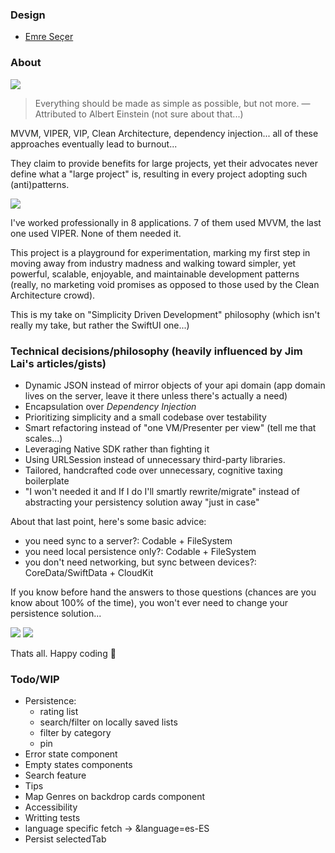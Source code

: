 ### Design

- [Emre Seçer](https://dribbble.com/shots/7158704-Movie-App)

### About

![](readme/dynocoder-quote.png)

> Everything should be made as simple as possible, but not more. —Attributed to Albert Einstein (not sure about that...)

MVVM, VIPER, VIP, Clean Architecture, dependency injection... all of these approaches eventually lead to burnout...

They claim to provide benefits for large projects, yet their advocates never define what a "large project" is, resulting in every project adopting such (anti)patterns.

![](readme/ishouldbeworkingrn-quote.png)

I've worked professionally in 8 applications. 7 of them used MVVM, the last one used VIPER. None of them needed it.

This project is a playground for experimentation, marking my first step in moving away from industry madness and walking toward simpler, yet powerful, scalable, enjoyable, and maintainable development patterns (really, no marketing void promises as opposed to those used by the Clean Architecture crowd).

This is my take on "Simplicity Driven Development" philosophy (which isn't really my take, but rather the SwiftUI one...)

### Technical decisions/philosophy (heavily influenced by Jim Lai's articles/gists)

- Dynamic JSON instead of mirror objects of your api domain (app domain lives on the server, leave it there unless there's actually a need)
- Encapsulation over *Dependency Injection*
- Prioritizing simplicity and a small codebase over testability
- Smart refactoring instead of "one VM/Presenter per view" (tell me that scales...)
- Leveraging Native SDK rather than fighting it
- Using URLSession instead of unnecessary third-party libraries.
- Tailored, handcrafted code over unnecessary, cognitive taxing boilerplate
- "I won't needed it and If I do I'll smartly rewrite/migrate" instead of abstracting your persistency solution away "just in case"

About that last point, here's some basic advice:

- you need sync to a server?: Codable + FileSystem
- you need local persistence only?: Codable + FileSystem
- you don't need networking, but sync between devices?: CoreData/SwiftData + CloudKit

If you know before hand the answers to those questions (chances are you know about 100% of the time), you won't ever need to change your persistence solution...

![](readme/inkprk114-quote.png)
![](readme/adiga-cheezo-quote.png)

Thats all. Happy coding 👋

### Todo/WIP

- Persistence:
    - rating list
    - search/filter on locally saved lists
    - filter by category
    - pin
- Error state component
- Empty states components
- Search feature
- Tips
- Map Genres on backdrop cards component
- Accessibility
- Writting tests
- language specific fetch -> &language=es-ES
- Persist selectedTab

